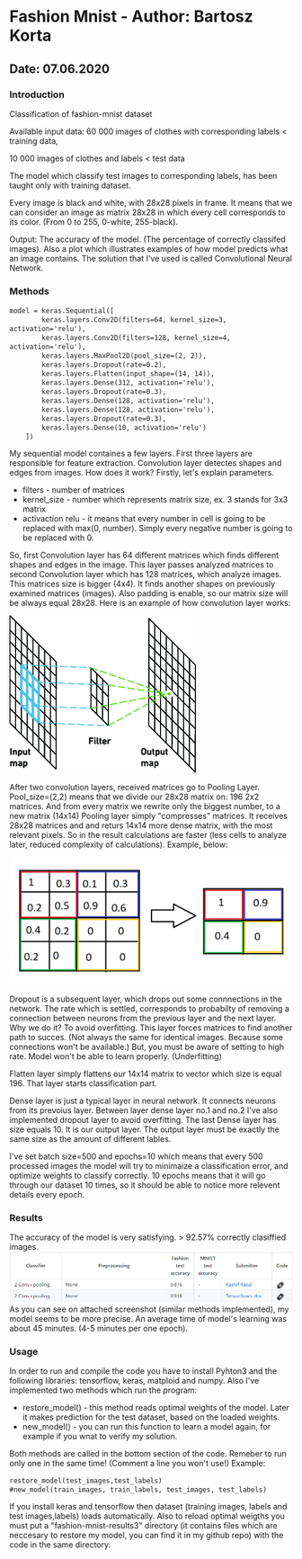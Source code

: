 # Fashion Mnist - Author: Bartosz Korta
## Date: 07.06.2020

### Introduction
Classification of fashion-mnist dataset 

Available input data: 60 000 images of clothes with corresponding labels < training data,   

10 000 images of clothes and labels < test data

The model which classify test images to corresponding labels, has been taught only with training dataset.

Every image is black and white, with 28x28 pixels in frame. It means that we can consider an image as matrix 28x28 in which every cell corresponds to its color. (From 0 to 255, 0-white, 255-black).

Output: The accuracy of the model. (The percentage of correctly classifed images). Also a plot which illustrates examples of how model predicts what an image contains.
The solution that I've used is called Convolutional Neural Network.

### Methods
```
model = keras.Sequential([
        keras.layers.Conv2D(filters=64, kernel_size=3, activation='relu'),
        keras.layers.Conv2D(filters=128, kernel_size=4, activation='relu'),
        keras.layers.MaxPool2D(pool_size=(2, 2)),
        keras.layers.Dropout(rate=0.2),
        keras.layers.Flatten(input_shape=(14, 14)),
        keras.layers.Dense(312, activation='relu'),
        keras.layers.Dropout(rate=0.3),
        keras.layers.Dense(128, activation='relu'),
        keras.layers.Dense(128, activation='relu'),
        keras.layers.Dropout(rate=0.3),
        keras.layers.Dense(10, activation='relu')
    ])
```
My sequential model containes a few layers. First three layers are responsible for feature extraction.
Convolution layer detectes shapes and edges from images. How does it work?
Firstly, let's explain parameters.
* filters - number of matrices
* kernel_size - number which represents matrix size, ex. 3 stands for 3x3 matrix
* activaction relu - it means that every number in cell is going to be replaced with max(0, number). Simply every negative number is going to be replaced with 0.

So, first Convolution layer has 64 different matrices which finds different shapes and edges in the image. This layer passes analyzed matrices to second Convolution layer which has 128 matrices, which analyze images. This matrices size is bigger (4x4). It finds another shapes on previously examined matrices (images). Also padding is enable, so our matrix size will be always equal 28x28.
Here is an example of how convolution layer works:

<img src="https://github.com/BartKorta/MSID/blob/master/images/conv.png">
        
After two convolution layers, received matrices go to Pooling Layer.
Pool_size=(2,2) means that we divide our 28x28 matrix on: 196 2x2 matrices. And from every matrix we rewrite only the biggest number, to a new matrix (14x14)
Pooling layer simply "compresses" matrices. It receives 28x28 matrices and and returs 14x14 more dense matrix, with the most relevant pixels. So in the result calculations are faster (less cells to analyze later, reduced complexity of calculations).
Example, below:

<img src="https://github.com/BartKorta/MSID/blob/master/images/pooling.png">
        
Dropout is a subsequent layer, which drops out some connnections in the network. The rate which is settled, corresponds to probabilty of removing a connection between neurons from the previous layer and the next layer.
Why we do it? To avoid overfitting. This layer forces matrices to find another path to succes. (Not always the same for identical images. Because some connections won't be available.) But, you must be aware of setting to high rate. Model won't be able to learn properly. (Underfitting)
        
Flatten layer simply flattens our 14x14 matrix to vector which size is equal 196. That layer starts classification part.

Dense layer is just a typical layer in neural network. It connects neurons from its prevoius layer. Between layer dense layer no.1 and no.2  I've also implemented dropout layer to avoid overfitting.
The last Dense layer has size equals 10. It is our output layer. The output layer must be exactly the same size as the amount of different lables.

I've set batch size=500 and epochs=10 which means that every 500 processed images the model will try to minimaize a classification error, and optimize weights to classify correctly. 10 epochs means that it will go through our dataset 10 times, so it should be able to notice more relevent details every epoch.

### Results
The accuracy of the model is very satisfying. > 92.57% correctly clasiffied images.
<img src="https://github.com/BartKorta/MSID/blob/master/images/res.png">
As you can see on attached screenshot (similar methods implemented), my model seems to be more precise.
An average time of model's learning was about 45 minutes. (4-5 minutes per one epoch).
### Usage
In order to run and compile the code you have to install Pyhton3 and the following libraries: tensorflow, keras, matploid and numpy.
Also I've implemented two methods which run the program:
* restore_model() - this method reads optimal weights of the model. Later it makes prediction for the test dataset, based on the loaded weights.
* new_model() - you can run this function to learn a model again, for example if you wnat to verify my solution.

Both methods are called in the bottom section of the code. Remeber to run only one in the same time! (Comment a line you won't use!)
Example:
```
restore_model(test_images,test_labels)
#new_model(train_images, train_labels, test_images, test_labels)
```
If you install keras and tensorflow then dataset (training images, labels and test images,labels) loads automatically.
Also to reload optimal weigths you must put a "fashion-mnist-results3" directory (it contains files which are neccesary to restore my model, you can find it in my github repo) with the code in the same directory.

